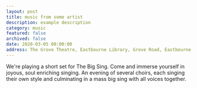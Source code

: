 ```yaml
---
layout: post
title: music from some artist
description: example description
category: music
featured: false
archived: false
date: 2020-03-05 00:00:00
address: The Grove Theatre, Eastbourne Library, Grove Road, Eastbourne
---
```


We're playing a short set for The Big Sing. Come and immerse yourself in joyous, soul enriching singing. An evening of several choirs, each singing their own style and culminating in a mass big sing with all voices together. 
